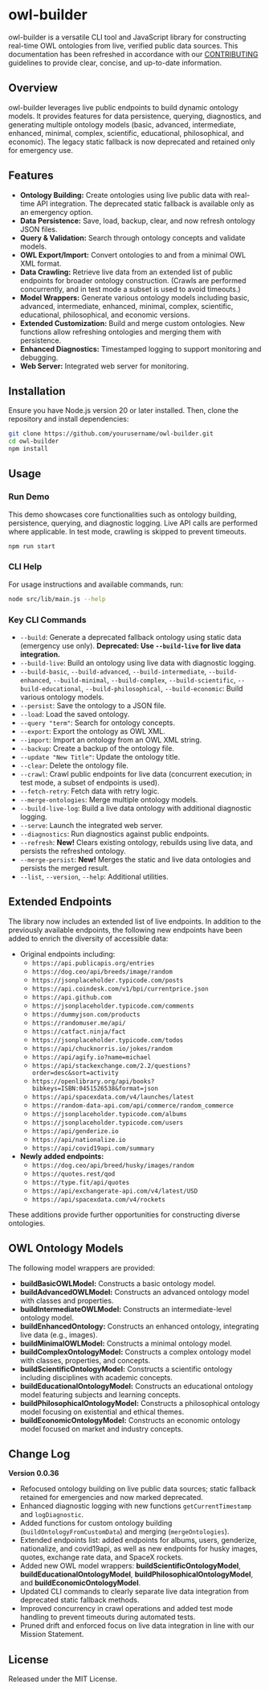# owl-builder

owl-builder is a versatile CLI tool and JavaScript library for constructing real-time OWL ontologies from live, verified public data sources. This documentation has been refreshed in accordance with our [CONTRIBUTING](CONTRIBUTING.md) guidelines to provide clear, concise, and up-to-date information.

## Overview

owl-builder leverages live public endpoints to build dynamic ontology models. It provides features for data persistence, querying, diagnostics, and generating multiple ontology models (basic, advanced, intermediate, enhanced, minimal, complex, scientific, educational, philosophical, and economic). The legacy static fallback is now deprecated and retained only for emergency use.

## Features

- **Ontology Building:** Create ontologies using live public data with real-time API integration. The deprecated static fallback is available only as an emergency option.
- **Data Persistence:** Save, load, backup, clear, and now refresh ontology JSON files.
- **Query & Validation:** Search through ontology concepts and validate models.
- **OWL Export/Import:** Convert ontologies to and from a minimal OWL XML format.
- **Data Crawling:** Retrieve live data from an extended list of public endpoints for broader ontology construction. (Crawls are performed concurrently, and in test mode a subset is used to avoid timeouts.)
- **Model Wrappers:** Generate various ontology models including basic, advanced, intermediate, enhanced, minimal, complex, scientific, educational, philosophical, and economic versions.
- **Extended Customization:** Build and merge custom ontologies. New functions allow refreshing ontologies and merging them with persistence.
- **Enhanced Diagnostics:** Timestamped logging to support monitoring and debugging.
- **Web Server:** Integrated web server for monitoring.

## Installation

Ensure you have Node.js version 20 or later installed. Then, clone the repository and install dependencies:

```bash
git clone https://github.com/yourusername/owl-builder.git
cd owl-builder
npm install
```

## Usage

### Run Demo

This demo showcases core functionalities such as ontology building, persistence, querying, and diagnostic logging. Live API calls are performed where applicable. In test mode, crawling is skipped to prevent timeouts.

```bash
npm run start
```

### CLI Help

For usage instructions and available commands, run:

```bash
node src/lib/main.js --help
```

### Key CLI Commands

- `--build`: Generate a deprecated fallback ontology using static data (emergency use only). **Deprecated: Use `--build-live` for live data integration.**
- `--build-live`: Build an ontology using live data with diagnostic logging.
- `--build-basic`, `--build-advanced`, `--build-intermediate`, `--build-enhanced`, `--build-minimal`, `--build-complex`, `--build-scientific`, `--build-educational`, `--build-philosophical`, `--build-economic`: Build various ontology models.
- `--persist`: Save the ontology to a JSON file.
- `--load`: Load the saved ontology.
- `--query "term"`: Search for ontology concepts.
- `--export`: Export the ontology as OWL XML.
- `--import`: Import an ontology from an OWL XML string.
- `--backup`: Create a backup of the ontology file.
- `--update "New Title"`: Update the ontology title.
- `--clear`: Delete the ontology file.
- `--crawl`: Crawl public endpoints for live data (concurrent execution; in test mode, a subset of endpoints is used).
- `--fetch-retry`: Fetch data with retry logic.
- `--merge-ontologies`: Merge multiple ontology models.
- `--build-live-log`: Build a live data ontology with additional diagnostic logging.
- `--serve`: Launch the integrated web server.
- `--diagnostics`: Run diagnostics against public endpoints.
- `--refresh`: **New!** Clears existing ontology, rebuilds using live data, and persists the refreshed ontology.
- `--merge-persist`: **New!** Merges the static and live data ontologies and persists the merged result.
- `--list`, `--version`, `--help`: Additional utilities.

## Extended Endpoints

The library now includes an extended list of live endpoints. In addition to the previously available endpoints, the following new endpoints have been added to enrich the diversity of accessible data:

- Original endpoints including:
  - `https://api.publicapis.org/entries`
  - `https://dog.ceo/api/breeds/image/random`
  - `https://jsonplaceholder.typicode.com/posts`
  - `https://api.coindesk.com/v1/bpi/currentprice.json`
  - `https://api.github.com`
  - `https://jsonplaceholder.typicode.com/comments`
  - `https://dummyjson.com/products`
  - `https://randomuser.me/api/`
  - `https://catfact.ninja/fact`
  - `https://jsonplaceholder.typicode.com/todos`
  - `https://api/chucknorris.io/jokes/random`
  - `https://api/agify.io?name=michael`
  - `https://api/stackexchange.com/2.2/questions?order=desc&sort=activity`
  - `https://openlibrary.org/api/books?bibkeys=ISBN:0451526538&format=json`
  - `https://api/spacexdata.com/v4/launches/latest`
  - `https://random-data-api.com/api/commerce/random_commerce`
  - `https://jsonplaceholder.typicode.com/albums`
  - `https://jsonplaceholder.typicode.com/users`
  - `https://api/genderize.io`
  - `https://api/nationalize.io`
  - `https://api/covid19api.com/summary`
- **Newly added endpoints:**
  - `https://dog.ceo/api/breed/husky/images/random`
  - `https://quotes.rest/qod`
  - `https://type.fit/api/quotes`
  - `https://api/exchangerate-api.com/v4/latest/USD`
  - `https://api/spacexdata.com/v4/rockets`

These additions provide further opportunities for constructing diverse ontologies.

## OWL Ontology Models

The following model wrappers are provided:

- **buildBasicOWLModel:** Constructs a basic ontology model.
- **buildAdvancedOWLModel:** Constructs an advanced ontology model with classes and properties.
- **buildIntermediateOWLModel:** Constructs an intermediate-level ontology model.
- **buildEnhancedOntology:** Constructs an enhanced ontology, integrating live data (e.g., images).
- **buildMinimalOWLModel:** Constructs a minimal ontology model.
- **buildComplexOntologyModel:** Constructs a complex ontology model with classes, properties, and concepts.
- **buildScientificOntologyModel:** Constructs a scientific ontology including disciplines with academic concepts.
- **buildEducationalOntologyModel:** Constructs an educational ontology model featuring subjects and learning concepts.
- **buildPhilosophicalOntologyModel:** Constructs a philosophical ontology model focusing on existential and ethical themes.
- **buildEconomicOntologyModel:** Constructs an economic ontology model focused on market and industry concepts.

## Change Log

**Version 0.0.36**

- Refocused ontology building on live public data sources; static fallback retained for emergencies and now marked deprecated.
- Enhanced diagnostic logging with new functions `getCurrentTimestamp` and `logDiagnostic`.
- Added functions for custom ontology building (`buildOntologyFromCustomData`) and merging (`mergeOntologies`).
- Extended endpoints list: added endpoints for albums, users, genderize, nationalize, and covid19api, as well as new endpoints for husky images, quotes, exchange rate data, and SpaceX rockets.
- Added new OWL model wrappers: **buildScientificOntologyModel**, **buildEducationalOntologyModel**, **buildPhilosophicalOntologyModel**, and **buildEconomicOntologyModel**.
- Updated CLI commands to clearly separate live data integration from deprecated static fallback methods.
- Improved concurrency in crawl operations and added test mode handling to prevent timeouts during automated tests.
- Pruned drift and enforced focus on live data integration in line with our Mission Statement.

## License

Released under the MIT License.
